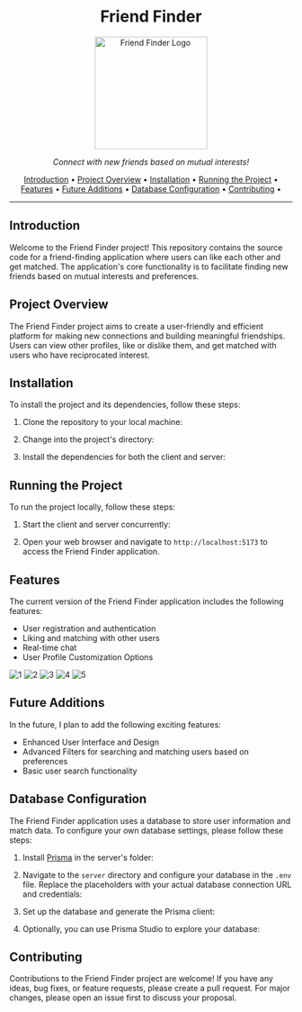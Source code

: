 <h1 align="center">
  Friend Finder
</h1>

<p align="center">
  <img width=200px src="https://github.com/chouenji/FriendFinder/assets/28991125/5a08e852-3d2d-4b69-b137-86c7e7419ace" alt="Friend Finder Logo">
</p>


<p align="center">
  <em>Connect with new friends based on mutual interests!</em>
</p>

<p align="center">
  <a href="#introduction">Introduction</a> •
  <a href="#project-overview">Project Overview</a> •
  <a href="#installation">Installation</a> •
  <a href="#running-the-project">Running the Project</a> •
  <a href="#features">Features</a> •
  <a href="#future-additions">Future Additions</a> •
  <a href="#database-configuration">Database Configuration</a> •
  <a href="#contributing">Contributing</a> •
</p>

---

## Introduction

Welcome to the Friend Finder project! This repository contains the source code for a friend-finding application where users can like each other and get matched. The application's core functionality is to facilitate finding new friends based on mutual interests and preferences.

## Project Overview

The Friend Finder project aims to create a user-friendly and efficient platform for making new connections and building meaningful friendships. Users can view other profiles, like or dislike them, and get matched with users who have reciprocated interest.

## Installation

To install the project and its dependencies, follow these steps:

1. Clone the repository to your local machine:

2. Change into the project's directory:

3. Install the dependencies for both the client and server:

## Running the Project

To run the project locally, follow these steps:

1. Start the client and server concurrently:

2. Open your web browser and navigate to `http://localhost:5173` to access the Friend Finder application.

## Features

The current version of the Friend Finder application includes the following features:

- User registration and authentication
- Liking and matching with other users
- Real-time chat
- User Profile Customization Options

![1](https://github.com/chouenji/FriendFinder/assets/28991125/7f83d3ba-3b96-4d16-b270-904799472c7b)
![2](https://github.com/chouenji/FriendFinder/assets/28991125/054c1d69-53f8-4b06-9cf4-12eeae2a377b)
![3](https://github.com/chouenji/FriendFinder/assets/28991125/82fe1237-711a-4fa7-befb-269d5e9c4a77)
![4](https://github.com/chouenji/FriendFinder/assets/28991125/46e8249c-c1fb-4c85-994b-ba8855150de5)
![5](https://github.com/chouenji/FriendFinder/assets/28991125/90eb13ef-a183-4e51-bb10-a79c8455dc8c)


  
  
## Future Additions

In the future, I plan to add the following exciting features:

- Enhanced User Interface and Design
- Advanced Filters for searching and matching users based on preferences
- Basic user search functionality

## Database Configuration

The Friend Finder application uses a database to store user information and match data. To configure your own database settings, please follow these steps:

1. Install [Prisma](https://www.prisma.io/) in the server's folder:

2. Navigate to the `server` directory and configure your database in the `.env` file. Replace the placeholders with your actual database connection URL and credentials:

3. Set up the database and generate the Prisma client:

4. Optionally, you can use Prisma Studio to explore your database:

## Contributing

Contributions to the Friend Finder project are welcome! If you have any ideas, bug fixes, or feature requests, please create a pull request. For major changes, please open an issue first to discuss your proposal.
